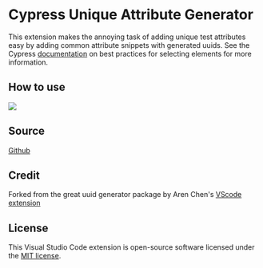 # Cypress Unique Attribute Generator
This extension makes the annoying task of adding unique test attributes easy by adding common attribute snippets with generated uuids.
See the Cypress [documentation](https://docs.cypress.io/guides/references/best-practices#Selecting-Elements) on best practices for selecting elements for more information.

## How to use
![](images/uuid.gif)

## Source
[Github](https://github.com/aliharriss/generate-id-attributes)

## Credit
Forked from the great uuid generator package by Aren Chen's [VScode extension](https://github.com/arenchen/vscode-uuid-generator)

## License
This Visual Studio Code extension is open-source software licensed under the [MIT license](LICENSE).
